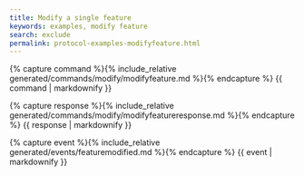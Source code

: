 ```yaml
---
title: Modify a single feature
keywords: examples, modify feature
search: exclude
permalink: protocol-examples-modifyfeature.html
---
```


{% capture command %}{% include_relative generated/commands/modify/modifyfeature.md %}{% endcapture %}
{{ command | markdownify }}

{% capture response %}{% include_relative generated/commands/modify/modifyfeatureresponse.md %}{% endcapture %}
{{ response | markdownify }}

{% capture event %}{% include_relative generated/events/featuremodified.md %}{% endcapture %}
{{ event | markdownify }}
